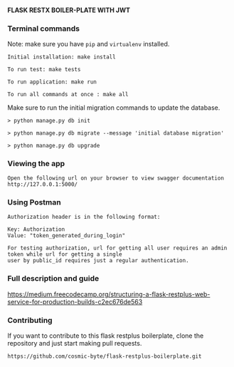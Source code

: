 #### FLASK RESTX BOILER-PLATE WITH JWT

### Terminal commands

Note: make sure you have `pip` and `virtualenv` installed.

    Initial installation: make install

    To run test: make tests

    To run application: make run

    To run all commands at once : make all

Make sure to run the initial migration commands to update the database.

    > python manage.py db init

    > python manage.py db migrate --message 'initial database migration'

    > python manage.py db upgrade

### Viewing the app ###

    Open the following url on your browser to view swagger documentation
    http://127.0.0.1:5000/

### Using Postman ####

    Authorization header is in the following format:

    Key: Authorization
    Value: "token_generated_during_login"

    For testing authorization, url for getting all user requires an admin token while url for getting a single
    user by public_id requires just a regular authentication.

### Full description and guide ###

https://medium.freecodecamp.org/structuring-a-flask-restplus-web-service-for-production-builds-c2ec676de563

### Contributing

If you want to contribute to this flask restplus boilerplate, clone the repository and just start making pull requests.

```
https://github.com/cosmic-byte/flask-restplus-boilerplate.git
```
